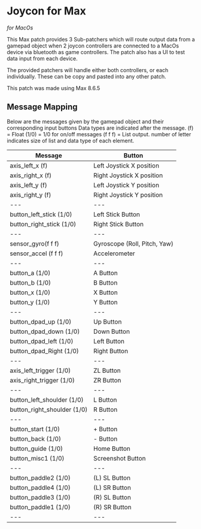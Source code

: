 # Joycon for Max
*for MacOs*

This Max patch provides 3 Sub-patchers which will route output data from a gamepad object when 2 joycon controllers are connected to a MacOs device via bluetooth as game controllers. The patch also has a UI to test data input from each device.

The provided patchers will handle either both controllers, or each individually. These can be copy and pasted into any other patch. 

This patch was made using Max 8.6.5


## Message Mapping
Below are the messages given by the gamepad object and their corresponding input buttons
Data types are indicated after the message.
(f) = Float
(1/0) = 1/0 for on/off messages
(f f f) = List output. number of letter indicates size of list and data type of each element.

|Message|Button |
|--|-----------|
|axis_left_x (f)|Left Joystick X position|
|axis_right_x (f)|Right Joystick X position|
|axis_left_y (f)|Left Joystick Y position|
|axis_right_y (f)|Right Joystick Y position|
|---|---|
|button_left_stick (1/0)|Left Stick Button|
|button_right_stick (1/0)|Right Stick Button|
|---|---|
|sensor_gyro(f f f)|Gyroscope (Roll, Pitch, Yaw)|
|sensor_accel (f f f)|Accelerometer|
|---|---|
|button_a (1/0)|A Button|
|button_b (1/0)|B Button|
|button_x (1/0)|X Button|
|button_y (1/0)|Y Button|
|---|---|
|button_dpad_up (1/0)|Up Button|
|button_dpad_down (1/0)|Down Button|
|button_dpad_left (1/0)|Left Button|
|button_dpad_Right (1/0)|Right Button|
|---|---|
|axis_left_trigger (1/0)|ZL Button|
|axis_right_trigger (1/0)|ZR Button|
|---|---|
|button_left_shoulder (1/0)|L Button|
|button_right_shoulder (1/0)|R Button|
|---|---|
|button_start (1/0)|+ Button|
|button_back (1/0)|- Button|
|button_guide (1/0)|Home Button|
|button_misc1 (1/0)|Screenshot Button|
|---|---|
|button_paddle2 (1/0)|(L) SL Button|
|button_paddle4 (1/0)|(L) SR Button|
|button_paddle3 (1/0)|(R) SL Button|
|button_paddle1 (1/0)|(R) SR Button|
|---|---|



